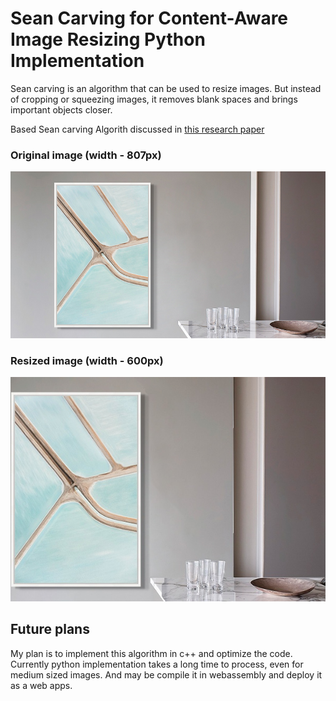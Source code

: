 # Sean Carving for Content-Aware Image Resizing Python Implementation
Sean carving is an algorithm that can be used to resize images. But instead of cropping or squeezing images, it removes blank spaces and brings important objects closer.

Based Sean carving Algorith discussed in [this research paper](https://www.researchgate.net/publication/215721610_Seam_Carving_for_Content-Aware_Image_Resizing)

### Original image (width - 807px)
![Original image (width - 807px)](/sample.jpg)

### Resized image (width - 600px)
![Resized image (width - 600px)](/sample.jpg_result.jpg)

## Future plans
My plan is to implement this algorithm in c++ and optimize the code. Currently python implementation takes a long time to process, even for medium sized images. And may be compile it in webassembly and deploy it as a web apps.